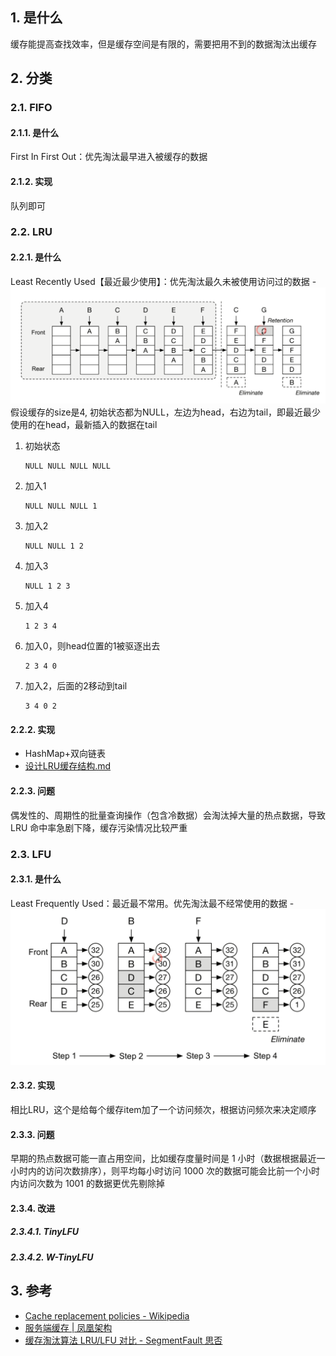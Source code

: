 ## 1. 是什么
缓存能提高查找效率，但是缓存空间是有限的，需要把用不到的数据淘汰出缓存

## 2. 分类
### 2.1. FIFO
#### 2.1.1. 是什么
First In First Out：优先淘汰最早进入被缓存的数据
#### 2.1.2. 实现
队列即可
### 2.2. LRU
#### 2.2.1. 是什么
Least Recently Used【最近最少使用】：优先淘汰最久未被使用访问过的数据
    - ![](https://raw.githubusercontent.com/TDoct/images/master/1613443718_20210216104815294_20920.png)
假设缓存的size是4, 初始状态都为NULL，左边为head，右边为tail，即最近最少使用的在head，最新插入的数据在tail

1. 初始状态
    ```
    NULL NULL NULL NULL
    ```
2. 加入1
    ```
    NULL NULL NULL 1 
    ```
3. 加入2
    ```
    NULL NULL 1 2
    ```
4. 加入3
    ```
    NULL 1 2 3
    ```
5. 加入4
    ```
    1 2 3 4
    ```
6. 加入0，则head位置的1被驱逐出去
    ```
    2 3 4 0
    ```
7. 加入2，后面的2移动到tail
    ```
    3 4 0 2
    ```

#### 2.2.2. 实现
- HashMap+双向链表
- [设计LRU缓存结构.md](../leetcode/lru/设计LRU缓存结构.md)
#### 2.2.3. 问题
偶发性的、周期性的批量查询操作（包含冷数据）会淘汰掉大量的热点数据，导致 LRU 命中率急剧下降，缓存污染情况比较严重
### 2.3. LFU
#### 2.3.1. 是什么
Least Frequently Used：最近最不常用。优先淘汰最不经常使用的数据
    - ![](https://raw.githubusercontent.com/TDoct/images/master/1613443719_20210216104830062_4324.png)
#### 2.3.2. 实现
相比LRU，这个是给每个缓存item加了一个访问频次，根据访问频次来决定顺序

#### 2.3.3. 问题
早期的热点数据可能一直占用空间，比如缓存度量时间是 1 小时（数据根据最近一小时内的访问次数排序），则平均每小时访问 1000 次的数据可能会比前一个小时内访问次数为 1001 的数据更优先剔除掉
#### 2.3.4. 改进
##### 2.3.4.1. TinyLFU

##### 2.3.4.2. W-TinyLFU

## 3. 参考
- [Cache replacement policies \- Wikipedia](https://en.wikipedia.org/wiki/Cache_replacement_policies)
- [服务端缓存 \| 凤凰架构](http://icyfenix.cn/architect-perspective/general-architecture/diversion-system/cache-middleware.html)
- [缓存淘汰算法 LRU/LFU 对比 \- SegmentFault 思否](https://segmentfault.com/a/1190000038936925?utm_source=pocket_mylist)